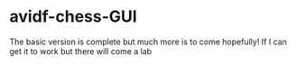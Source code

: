 # avidf-chess-GUI

The basic version is complete but much more is to come 
hopefully! If I can get it to work but there will come a 
lab 
